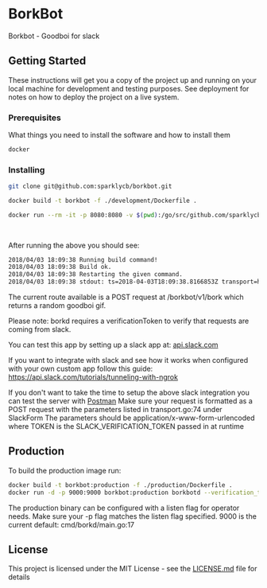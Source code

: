 # BorkBot

Borkbot - Goodboi for slack

## Getting Started

These instructions will get you a copy of the project up and running on your local machine for development and testing purposes. See deployment for notes on how to deploy the project on a live system.

### Prerequisites

What things you need to install the software and how to install them

``` bash
docker
```

### Installing

```bash
git clone git@github.com:sparklycb/borkbot.git

docker build -t borkbot -f ./development/Dockerfile .

docker run --rm -it -p 8080:8080 -v $(pwd):/go/src/github.com/sparklycb/borkbot borkbot CompileDaemon -build="go build -o borkbotd borkbot/cmd/borkd/main.go" \
                                                                                        -command="./borkbotd --verification_token=<SLACK_VERIRICATION_TOKEN>" \
                                                                                        -exclude-dir="vendor"
```

After running the above you should see:

```bash
2018/04/03 18:09:38 Running build command!
2018/04/03 18:09:38 Build ok.
2018/04/03 18:09:38 Restarting the given command.
2018/04/03 18:09:38 stdout: ts=2018-04-03T18:09:38.8166853Z transport=http address=:9000 msg=listening
```

The current route available is a POST request at /borkbot/v1/bork which returns a random goodboi gif.

Please note: borkd requires a verificationToken to verify that requests are coming from slack.

You can test this app by setting up a slack app at: [api.slack.com](https://api.slack.com/apps/A8ZB6FMQD)

If you want to integrate with slack and see how it works when configured with your own custom app follow this guide:
https://api.slack.com/tutorials/tunneling-with-ngrok

If you don't want to take the time to setup the above slack integration you can test the server with [Postman](https://www.getpostman.com/)
Make sure your request is formatted as a POST request with the parameters listed in transport.go:74 under SlackForm
The parameters should be application/x-www-form-urlencoded where TOKEN is the SLACK_VERIFICATION_TOKEN passed in at runtime

## Production
To build the production image run:

```bash
docker build -t borkbot:production -f ./production/Dockerfile .
docker run -d -p 9000:9000 borkbot:production borkbotd --verification_token=<SLACK_VERIRICATION_TOKEN>
```

The production binary can be configured with a listen flag for operator needs. Make sure your -p flag matches the listen flag specified. 9000 is the current default: cmd/borkd/main.go:17

## License

This project is licensed under the MIT License - see the [LICENSE.md](LICENSE.md) file for details
